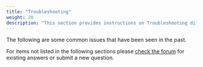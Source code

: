 ```yaml
---
title: "Troubleshooting"
weight: 20
description: "This section provides instructions on Troubleshooting different things of your drone"
---
```


The following are some common issues that have been seen in the past.

For items not listed in the following sections please <a href="https://www.bellavrforum.org/" target="_blank">check the forum</a> for existing
answers or submit a new question.
